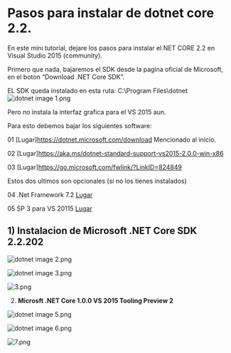 # Pasos para instalar de dotnet core 2.2.
En este mini tutorial, dejare los pasos para instalar el NET CORE 2.2 en Visual Studio 2015 (community).

Primero que nada, bajaremos el SDK desde la pagina oficial de Microsoft, en el boton “Download .NET Core SDK”.

EL SDK queda instalado en esta ruta: C:\Program Files\dotnet
![dotnet image 1.png](https://tydw.files.wordpress.com/2019/04/dotnet-ruta-fisica.png)



Pero no instala la interfaz grafica para el VS 2015 aun.

Para esto debemos bajar los siguientes software:

01 [Lugar]https://dotnet.microsoft.com/download Mencionado al inicio.

02 [Lugar]https://aka.ms/dotnet-standard-support-vs2015-2.0.0-win-x86

03 [Lugar]https://go.microsoft.com/fwlink/?LinkID=824849

Estos dos ultimos son opcionales (si no los tienes instalados)

04 .Net Framework 7.2 [Lugar](https://go.microsoft.com/fwlink/?LinkId=863261&clcid=0x409)

05 SP 3 para VS 20115 [Lugar](https://go.microsoft.com/fwlink/?LinkId=691129)


## 1) **Instalacion de Microsoft .NET Core SDK 2.2.202**

 ![dotnet image 2.png](https://tydw.files.wordpress.com/2019/04/01.png)

 ![dotnet image 3.png](https://tydw.files.wordpress.com/2019/04/02.png)
 
 ![3.png](https://tydw.files.wordpress.com/2019/04/02.png)

 


 2) **Microsft .NET Core 1.0.0 VS 2015 Tooling Preview 2**

 ![dotnet image 5.png](https://tydw.files.wordpress.com/2019/04/01.png)

 ![dotnet image 6.png](https://tydw.files.wordpress.com/2019/04/02.png)

 ![7.png](https://tydw.files.wordpress.com/2019/04/02.png)

